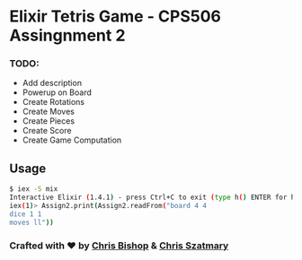 # Elixir Tetris Game - CPS506 Assingnment 2


### TODO: 
- Add description
- Powerup on Board
- Create Rotations
- Create Moves
- Create Pieces
- Create Score
- Create Game Computation

## Usage

```bash
$ iex -S mix
Interactive Elixir (1.4.1) - press Ctrl+C to exit (type h() ENTER for help)
iex(1)> Assign2.print(Assign2.readFrom("board 4 4
dice 1 1
moves ll"))
```

### Crafted with :heart: by [Chris Bishop](http://www.chrisbishop.ca) & [Chris Szatmary](http://christopherszatmary.com/)
